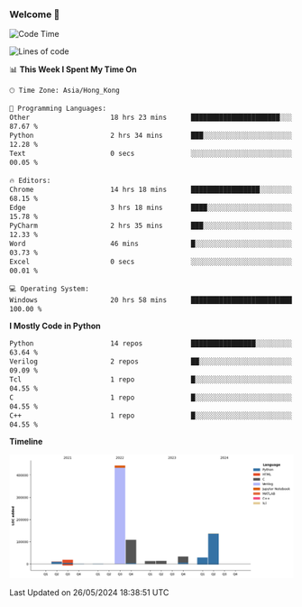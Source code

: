 ### Welcome 👋

<!--START_SECTION:waka-->
![Code Time](http://img.shields.io/badge/Code%20Time-66%20hrs%2047%20mins-blue)

![Lines of code](https://img.shields.io/badge/From%20Hello%20World%20I%27ve%20Written-807.5%20thousand%20lines%20of%20code-blue)

📊 **This Week I Spent My Time On** 

```text
🕑︎ Time Zone: Asia/Hong_Kong

💬 Programming Languages: 
Other                    18 hrs 23 mins      ██████████████████████░░░   87.67 % 
Python                   2 hrs 34 mins       ███░░░░░░░░░░░░░░░░░░░░░░   12.28 % 
Text                     0 secs              ░░░░░░░░░░░░░░░░░░░░░░░░░   00.05 % 

🔥 Editors: 
Chrome                   14 hrs 18 mins      █████████████████░░░░░░░░   68.15 % 
Edge                     3 hrs 18 mins       ████░░░░░░░░░░░░░░░░░░░░░   15.78 % 
PyCharm                  2 hrs 35 mins       ███░░░░░░░░░░░░░░░░░░░░░░   12.33 % 
Word                     46 mins             █░░░░░░░░░░░░░░░░░░░░░░░░   03.73 % 
Excel                    0 secs              ░░░░░░░░░░░░░░░░░░░░░░░░░   00.01 % 

💻 Operating System: 
Windows                  20 hrs 58 mins      █████████████████████████   100.00 % 
```

**I Mostly Code in Python** 

```text
Python                   14 repos            ████████████████░░░░░░░░░   63.64 % 
Verilog                  2 repos             ██░░░░░░░░░░░░░░░░░░░░░░░   09.09 % 
Tcl                      1 repo              █░░░░░░░░░░░░░░░░░░░░░░░░   04.55 % 
C                        1 repo              █░░░░░░░░░░░░░░░░░░░░░░░░   04.55 % 
C++                      1 repo              █░░░░░░░░░░░░░░░░░░░░░░░░   04.55 % 
```



**Timeline**

![Lines of Code chart](https://raw.githubusercontent.com/xhj2501/xhj2501/main/assets/bar_graph.png)


 Last Updated on 26/05/2024 18:38:51 UTC
<!--END_SECTION:waka-->




